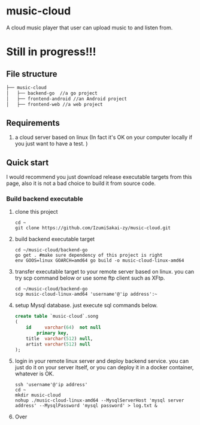 # music-cloud
A cloud music player that user can upload music to and listen from.

# Still in progress!!!



## File structure

```sh
├── music-cloud
│   ├── backend-go  //a go project
│   ├── frontend-android //an Android project
│   ├── frontend-web //a web project
```



## Requirements

1. a cloud server based on linux (In fact it's OK on your computer locally if you just want to have a test. )



## Quick start

I would recommend you just download release executable targets from this page, also it is not a bad choice to build it  from source code.

### Build backend executable

1. clone this project 

   ```shell
   cd ~
   git clone https://github.com/IzumiSakai-zy/music-cloud.git
   ```

2. build backend executable target

   ```shell
   cd ~/music-cloud/backend-go
   go get . #make sure dependency of this project is right
   env GOOS=linux GOARCH=amd64 go build -o music-cloud-linux-amd64
   ```

3. transfer executable target to your remote server based on linux. you can try scp command below or use some ftp client such as XFtp.

   ```shell
   cd ~/music-cloud/backend-go
   scp music-cloud-linux-amd64 'username'@'ip address':~
   ```

4. setup Mysql database.  just execute sql commands below.

   ```sql
   create table `music-cloud`.song
   (
       id     varchar(64)  not null
           primary key,
       title  varchar(512) null,
       artist varchar(512) null
   );
   ```

5. login in your remote linux server and deploy backend service. you can just do it on your server itself, or you can deploy it in a docker container, whatever is OK.

   ```shell
   ssh 'username'@'ip address'
   cd ~
   mkdir music-cloud
   nohup ./music-cloud-linux-amd64 --MysqlServerHost 'mysql server address' --MysqlPassword 'mysql password' > log.txt &
   ```

6. Over
